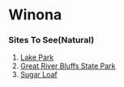 # **Winona**

### Sites To See(Natural)

1. [Lake Park](https://www.tripadvisor.com/Attraction_Review-g43648-d3518733-Reviews-Lake_Park-Winona_Minnesota.html)
2. [Great River Bluffs State Park](https://www.tripadvisor.com/Attraction_Review-g43648-d124534-Reviews-Great_River_Bluffs_State_Park-Winona_Minnesota.html)
3. [Sugar Loaf](https://www.tripadvisor.com/Attraction_Review-g43648-d124532-Reviews-Sugar_Loaf-Winona_Minnesota.html)


